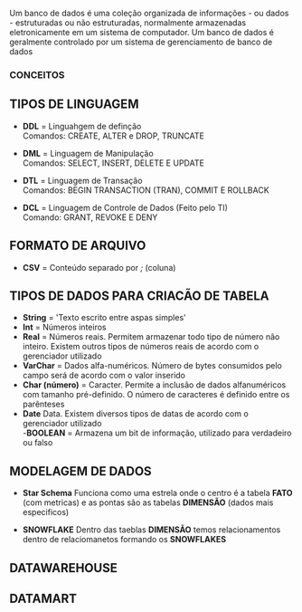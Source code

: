 Um banco de dados é uma coleção organizada de informações - ou dados - estruturadas ou não estruturadas, normalmente armazenadas eletronicamente em um sistema de computador. Um banco de dados é geralmente controlado por um sistema de gerenciamento de banco de dados 

### CONCEITOS
## TIPOS DE LINGUAGEM
- **DDL** = Linguahgem de definção  
Comandos: CREATE, ALTER e DROP, TRUNCATE

- **DML** = Linguagem de Manipulação  
Comandos: SELECT, INSERT, DELETE E UPDATE

- **DTL** = Linguagem de Transação  
Comandos: BEGIN TRANSACTION (TRAN), COMMIT E ROLLBACK

- **DCL** = Linguagem de Controle de Dados (Feito pelo TI)  
Comando: GRANT, REVOKE E DENY

## FORMATO DE ARQUIVO
- **CSV** = Conteúdo separado por _;_ (coluna)

## TIPOS DE DADOS PARA CRIACÃO DE TABELA
- **String** = 'Texto escrito entre aspas simples'  
- **Int** = Números inteiros  
- **Real** = Números reais. Permitem armazenar todo tipo de número não inteiro. Existem outros tipos de números reais de acordo com o gerenciador utilizado  
- **VarChar** = Dados alfa-numéricos. Número de bytes consumidos pelo campo será de acordo com o valor inserido  
- **Char (número)** = Caracter. Permite a inclusão de dados alfanuméricos com tamanho pré-definido. O número de caracteres é definido entre os parênteses  
- **Date** Data. Existem diversos tipos de datas de acordo com o gerenciador utilizado  
-**BOOLEAN** = Armazena um bit de informação, utilizado para verdadeiro ou falso 

## MODELAGEM DE DADOS
- **Star Schema**
Funciona como uma estrela onde o centro é a tabela **FATO** (com metricas) e as pontas são as tabelas **DIMENSÃO** (dados mais especificos)

- **SNOWFLAKE**
Dentro das taeblas **DIMENSÃO** temos relacionamentos dentro de relaciomanetos formando os **SNOWFLAKES**


## DATAWAREHOUSE


## DATAMART
